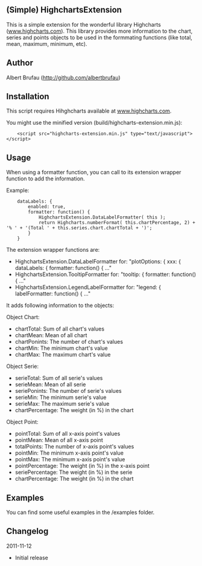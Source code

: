 (Simple) HighchartsExtension
----------------------------

This is a simple extension for the wonderful library Highcharts (www.highcharts.com). This library provides more information to the chart, series and points objects to be used in the formmating functions (like total, mean, maximum, minimum, etc).

Author
------

Albert Brufau (http://github.com/albertbrufau)


Installation
------------

This script requires Hihghcharts available at www.highcharts.com.

You might use the minified version (build/highcharts-extension.min.js):

		<script src="highcharts-extension.min.js" type="text/javascript"></script>

Usage
-----

When using a formatter function, you can call to its extension wrapper function to add the information.

Example:

		dataLabels: {
			enabled: true,
			formatter: function() {
				HighchartsExtension.DataLabelFormatter( this );
				return Highcharts.numberFormat( this.chartPercentage, 2) + '% ' + '(Total ' + this.series.chart.chartTotal + ')';
			}
		}

The extension wrapper functions are:

* HighchartsExtension.DataLabelFormatter for: "plotOptions: { xxx: { dataLabels: { formatter: function() { ..."
* HighchartsExtension.TooltipFormatter for: "tooltip: { formatter: function() { ..."
* HighchartsExtension.LegendLabelFormatter for: "legend: { labelFormatter: function() { ..."


It adds following information to the objects:


Object Chart:
* chartTotal: Sum of all chart's values
* chartMean: Mean of all chart
* chartPonints: The number of chart's values
* chartMin: The minimum chart's value
* chartMax: The maximum chart's value

Object Serie:
* serieTotal: Sum of all serie's values
* serieMean: Mean of all serie
* seriePonints: The number of serie's values
* serieMin: The minimum serie's value
* serieMax: The maximum serie's value
* chartPercentage: The weight (in %) in the chart

Object Point:
* pointTotal: Sum of all x-axis point's values
* pointMean: Mean of all x-axis point
* totalPoints: The number of x-axis point's values
* pointMin: The minimum x-axis point's value
* pointMax: The minimum x-axis point's value
* pointPercentage: The weight (in %) in the x-axis point
* seriePercentage: The weight (in %) in the serie
* chartPercentage: The weight (in %) in the chart

Examples
--------

You can find some useful examples in the /examples folder.


Changelog
---------

2011-11-12

* Initial release
